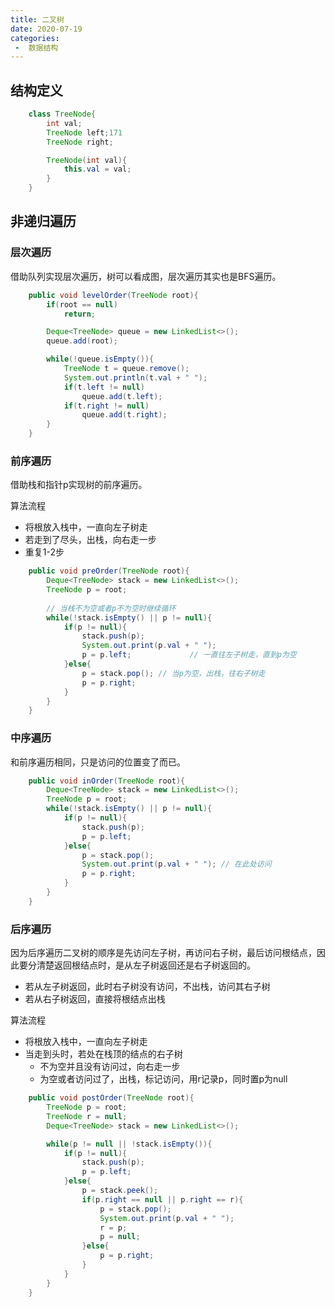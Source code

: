 ```yaml
---
title: 二叉树
date: 2020-07-19
categories:
 -  数据结构
---
```


## 结构定义

```java
    class TreeNode{
        int val;
        TreeNode left;171
        TreeNode right;

        TreeNode(int val){
            this.val = val;
        }
    }
```

## 非递归遍历

### 层次遍历

借助队列实现层次遍历，树可以看成图，层次遍历其实也是BFS遍历。

```java
    public void levelOrder(TreeNode root){
        if(root == null)
            return;

        Deque<TreeNode> queue = new LinkedList<>();
        queue.add(root);

        while(!queue.isEmpty()){
            TreeNode t = queue.remove();
            System.out.println(t.val + " ");
            if(t.left != null)
                queue.add(t.left);
            if(t.right != null)
                queue.add(t.right);
        }
    }
```

### 前序遍历

借助栈和指针p实现树的前序遍历。

算法流程

- 将根放入栈中，一直向左子树走
- 若走到了尽头，出栈，向右走一步
- 重复1-2步

```java
    public void preOrder(TreeNode root){
        Deque<TreeNode> stack = new LinkedList<>();
        TreeNode p = root;
        
        // 当栈不为空或者p不为空时继续循环
        while(!stack.isEmpty() || p != null){
            if(p != null){
                stack.push(p);
                System.out.print(p.val + " ");
                p = p.left; 			// 一直往左子树走，直到p为空
            }else{
                p = stack.pop(); // 当p为空，出栈，往右子树走
                p = p.right;
            }
        }
    }
```

### 中序遍历

和前序遍历相同，只是访问的位置变了而已。

```java
    public void inOrder(TreeNode root){
        Deque<TreeNode> stack = new LinkedList<>();
        TreeNode p = root;
        while(!stack.isEmpty() || p != null){
            if(p != null){
                stack.push(p);
                p = p.left;
            }else{
                p = stack.pop();
                System.out.print(p.val + " "); // 在此处访问
                p = p.right;
            }
        }
    }
```

### 后序遍历

因为后序遍历二叉树的顺序是先访问左子树，再访问右子树，最后访问根结点，因此要分清楚返回根结点时，是从左子树返回还是右子树返回的。

- 若从左子树返回，此时右子树没有访问，不出栈，访问其右子树
- 若从右子树返回，直接将根结点出栈

算法流程

- 将根放入栈中，一直向左子树走
- 当走到头时，若处在栈顶的结点的右子树
	- 不为空并且没有访问过，向右走一步
	- 为空或者访问过了，出栈，标记访问，用r记录p，同时置p为null

```java
    public void postOrder(TreeNode root){
        TreeNode p = root;
        TreeNode r = null;
        Deque<TreeNode> stack = new LinkedList<>();

        while(p != null || !stack.isEmpty()){
            if(p != null){
                stack.push(p);
                p = p.left;
            }else{
                p = stack.peek();
                if(p.right == null || p.right == r){
                    p = stack.pop();
                    System.out.print(p.val + " ");
                    r = p;
                    p = null;
                }else{
                    p = p.right;
                }
            }
        }
    }
```